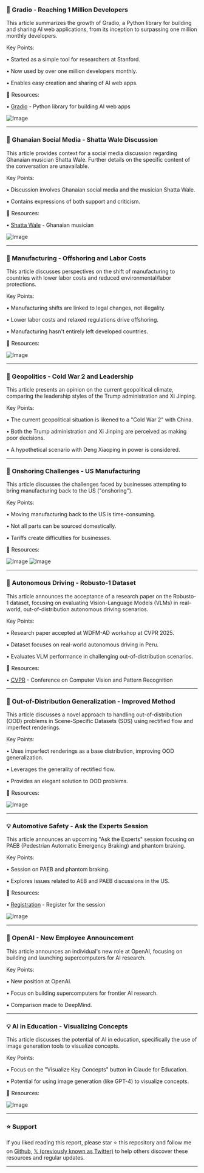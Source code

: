 ### 🚀 Gradio - Reaching 1 Million Developers

This article summarizes the growth of Gradio, a Python library for building and sharing AI web applications, from its inception to surpassing one million monthly developers.

Key Points:

• Started as a simple tool for researchers at Stanford.

• Now used by over one million developers monthly.

• Enables easy creation and sharing of AI web apps.


🔗 Resources:

• [Gradio](https://x.com/Gradio) - Python library for building AI web apps

![Image](https://pbs.twimg.com/media/GnosE4waMAQanlI?format=png&name=small)


---
### 🤖 Ghanaian Social Media - Shatta Wale Discussion

This article provides context for a social media discussion regarding Ghanaian musician Shatta Wale.  Further details on the specific content of the conversation are unavailable.

Key Points:


• Discussion involves Ghanaian social media and the musician Shatta Wale.

• Contains expressions of both support and criticism.


🔗 Resources:

• [Shatta Wale](https://x.com/shattawalegh) -  Ghanaian musician

![Image](https://pbs.twimg.com/media/GnoVq6IW4AAw3lQ?format=jpg&name=small)


---
### 🤖 Manufacturing - Offshoring and Labor Costs

This article discusses perspectives on the shift of manufacturing to countries with lower labor costs and reduced environmental/labor protections.

Key Points:

•  Manufacturing shifts are linked to legal changes, not illegality.

•  Lower labor costs and relaxed regulations drive offshoring.

• Manufacturing hasn't entirely left developed countries.


🔗 Resources:

![Image](https://pbs.twimg.com/media/GnoDMBKbEAAbBDK?format=jpg&name=small)


---
### 🤖 Geopolitics - Cold War 2 and Leadership

This article presents an opinion on the current geopolitical climate, comparing the leadership styles of the Trump administration and Xi Jinping.

Key Points:

•  The current geopolitical situation is likened to a "Cold War 2" with China.

•  Both the Trump administration and Xi Jinping are perceived as making poor decisions.

•  A hypothetical scenario with Deng Xiaoping in power is considered.


---
### 🤖 Onshoring Challenges - US Manufacturing

This article discusses the challenges faced by businesses attempting to bring manufacturing back to the US ("onshoring").

Key Points:

•  Moving manufacturing back to the US is time-consuming.

•  Not all parts can be sourced domestically.

•  Tariffs create difficulties for businesses.


🔗 Resources:

![Image](https://pbs.twimg.com/media/GnoKteLagAAeYJ9?format=jpg&name=900x900)
![Image](https://pbs.twimg.com/media/GnoLtgfboAEkpPS?format=jpg&name=small)


---
### 🤖 Autonomous Driving - Robusto-1 Dataset

This article announces the acceptance of a research paper on the Robusto-1 dataset, focusing on evaluating Vision-Language Models (VLMs) in real-world, out-of-distribution autonomous driving scenarios.

Key Points:


•  Research paper accepted at WDFM-AD workshop at CVPR 2025.

•  Dataset focuses on real-world autonomous driving in Peru.

•  Evaluates VLM performance in challenging out-of-distribution scenarios.


🔗 Resources:

• [CVPR](https://x.com/CVPR) - Conference on Computer Vision and Pattern Recognition


---
### 🤖 Out-of-Distribution Generalization -  Improved Method

This article discusses a novel approach to handling out-of-distribution (OOD) problems in Scene-Specific Datasets (SDS) using rectified flow and imperfect renderings.

Key Points:

•  Uses imperfect renderings as a base distribution, improving OOD generalization.

•  Leverages the generality of rectified flow.

•  Provides an elegant solution to OOD problems.


🔗 Resources:

![Image](https://pbs.twimg.com/media/Gnn1hfEaMAI7YF1?format=jpg&name=small)


---
### 💡 Automotive Safety - Ask the Experts Session

This article announces an upcoming "Ask the Experts" session focusing on PAEB (Pedestrian Automatic Emergency Braking) and phantom braking.

Key Points:


•  Session on PAEB and phantom braking.

•  Explores issues related to AEB and PAEB discussions in the US.


🔗 Resources:

• [Registration](https://hubs.ly/Q03fJ59t0) -  Register for the session

![Image](https://pbs.twimg.com/media/Gnm-LVEWwAAH0eM?format=jpg&name=small)


---
### 🤖 OpenAI - New Employee Announcement

This article announces an individual's new role at OpenAI, focusing on building and launching supercomputers for AI research.


Key Points:

•  New position at OpenAI.

•  Focus on building supercomputers for frontier AI research.

•  Comparison made to DeepMind.


---
### 💡 AI in Education - Visualizing Concepts

This article discusses the potential of AI in education, specifically the use of image generation tools to visualize concepts.

Key Points:

•  Focus on the "Visualize Key Concepts" button in Claude for Education.

•  Potential for using image generation (like GPT-4) to visualize concepts.


🔗 Resources:

![Image](https://pbs.twimg.com/media/Gni3gcKWYAAS2MY.jpg)


---

### ⭐️ Support

If you liked reading this report, please star ⭐️ this repository and follow me on [Github](https://github.com/Drix10), [𝕏 (previously known as Twitter)](https://x.com/DRIX_10_) to help others discover these resources and regular updates.

---
